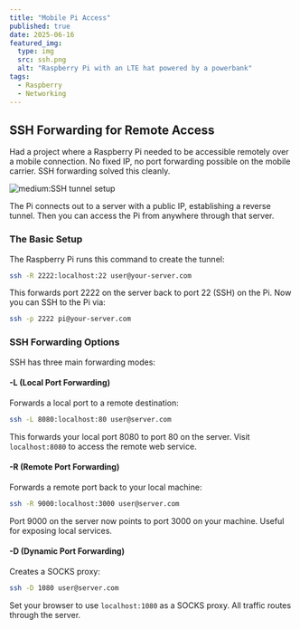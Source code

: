 ```yaml
---
title: "Mobile Pi Access"
published: true
date: 2025-06-16
featured_img:
  type: img
  src: ssh.png
  alt: "Raspberry Pi with an LTE hat powered by a powerbank"
tags:
  - Raspberry
  - Networking
---
```


## SSH Forwarding for Remote Access

Had a project where a Raspberry Pi needed to be accessible remotely over a mobile connection. No fixed IP, no port forwarding possible on the mobile carrier. SSH forwarding solved this cleanly.

![medium:SSH tunnel setup](ssh.png)

The Pi connects out to a server with a public IP, establishing a reverse tunnel. Then you can access the Pi from anywhere through that server.

### The Basic Setup

The Raspberry Pi runs this command to create the tunnel:

```bash
ssh -R 2222:localhost:22 user@your-server.com
```

This forwards port 2222 on the server back to port 22 (SSH) on the Pi. Now you can SSH to the Pi via:

```bash
ssh -p 2222 pi@your-server.com
```

### SSH Forwarding Options

SSH has three main forwarding modes:

#### -L (Local Port Forwarding)
Forwards a local port to a remote destination:

```bash
ssh -L 8080:localhost:80 user@server.com
```

This forwards your local port 8080 to port 80 on the server. Visit `localhost:8080` to access the remote web service.

#### -R (Remote Port Forwarding)
Forwards a remote port back to your local machine:

```bash
ssh -R 9000:localhost:3000 user@server.com
```

Port 9000 on the server now points to port 3000 on your machine. Useful for exposing local services.

#### -D (Dynamic Port Forwarding)
Creates a SOCKS proxy:

```bash
ssh -D 1080 user@server.com
```

Set your browser to use `localhost:1080` as a SOCKS proxy. All traffic routes through the server.
